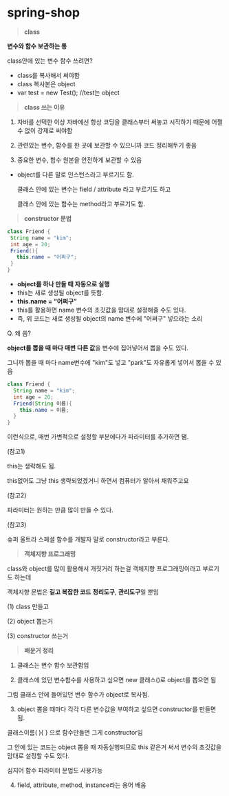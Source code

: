 # spring-shop

> **class**

**변수와 함수 보관하는 통**

class안에 있는 변수 함수 쓰려면?

- class를 복사해서 써야함
- class 복사본은 object
- var test = new Test(); //test는 object



> **class 쓰는 이유**

1. 자바를 선택한 이상 자바에선 항상 코딩을 클래스부터 써놓고 시작하기 때문에 어쩔 수 없이 강제로 써야함

2. 관련있는 변수, 함수를 한 곳에 보관할 수 있으니까 코드 정리해두기 좋음

3. 중요한 변수, 함수 원본을 안전하게 보관할 수 있음 

- object를 다른 말로 인스턴스라고 부르기도 함.

  클래스 안에 있는 변수는 field / attribute 라고 부르기도 하고

  클래스 안에 있는 함수는 method라고 부르기도 함.



> **constructor 문법**

 ```java
class Friend {
  String name = "kim";
  int age = 20;
  Friend(){
    this.name = "어쩌구";
  }
} 
 ```

- **object를 하나 만들 때 자동으로 실행**
- this는 새로 생성될 object를 뜻함.
- **this.name = “어쩌구”**
- this를 활용하면 name 변수의 초깃값을 맘대로 설정해줄 수도 있다.
- 즉, 위 코드는 새로 생성될 object의 name 변수에 "어쩌구" 넣으라는 소리

Q. 왜 씀?

**object를 뽑을 때 마다 매번 다른 값**을 변수에 집어넣어서 뽑을 수도 있다.

그니까 뽑을 때 마다 name변수에 "kim"도 넣고 "park"도 자유롭게 넣어서 뽑을 수 있음 

```java
class Friend {
  String name = "kim";
  int age = 20;
  Friend(String 이름){
    this.name = 이름;
  }
} 
```

이런식으로, 매번 가변적으로 설정할 부분에다가 파라미터를 추가하면 됌.



(참고1)

this는 생략해도 됨.

this없어도 그냥 this 생략되었겠거니 하면서 컴퓨터가 알아서 채워주고요 

 

(참고2)

파라미터는 원하는 만큼 많이 만들 수 있다.

 

(참고3)

슈퍼 울트라 스페셜 함수를 개발자 말로 constructor라고 부른다. 



> **객체지향 프로그래밍**

class와 object를 많이 활용해서 개짓거리 하는걸 객체지향 프로그래밍이라고 부르기도 하는데

객체지향 문법은 **길고 복잡한 코드** **정리도구**, **관리도구**일 뿐임

(1) class 만들고

(2) object 뽑는거

(3) constructor 쓰는거



> **배운거 정리**

1. 클래스는 변수 함수 보관함임

2. 클래스에 있던 변수함수를 사용하고 싶으면 new 클래스()로 object를 뽑으면 됨

그럼 클래스 안에 들어있던 변수 함수가 object로 복사됨. 

3. object 뽑을 때마다 각각 다른 변수값을 부여하고 싶으면 constructor를 만들면 됨.

클래스이름( ){ } 으로 함수만들면 그게 constructor임

그 안에 있는 코드는 object 뽑을 때 자동실행되므로 this 같은거 써서 변수의 초깃값을 맘대로 설정할 수도 있다.

심지어 함수 파라미터 문법도 사용가능

4. field, attribute, method, instance라는 용어 배움
